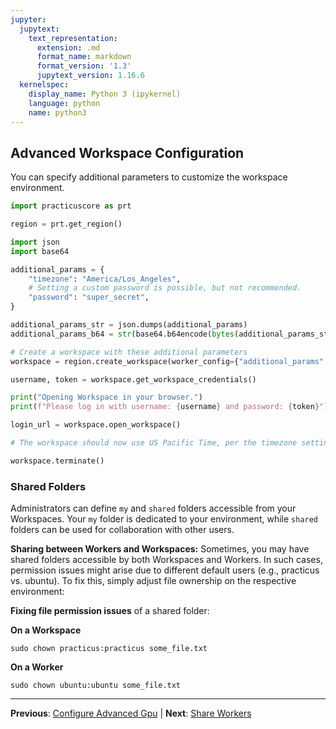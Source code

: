 ```yaml
---
jupyter:
  jupytext:
    text_representation:
      extension: .md
      format_name: markdown
      format_version: '1.3'
      jupytext_version: 1.16.6
  kernelspec:
    display_name: Python 3 (ipykernel)
    language: python
    name: python3
---
```


## Advanced Workspace Configuration

You can specify additional parameters to customize the workspace environment.

```python
import practicuscore as prt

region = prt.get_region()
```

```python
import json
import base64

additional_params = {
    "timezone": "America/Los_Angeles",
    # Setting a custom password is possible, but not recommended.
    "password": "super_secret",
}

additional_params_str = json.dumps(additional_params)
additional_params_b64 = str(base64.b64encode(bytes(additional_params_str, encoding="utf-8")), "utf-8")
```

```python
# Create a workspace with these additional parameters
workspace = region.create_workspace(worker_config={"additional_params": additional_params_b64})
```

```python
username, token = workspace.get_workspace_credentials()

print("Opening Workspace in your browser.")
print(f"Please log in with username: {username} and password: {token}")

login_url = workspace.open_workspace()

# The workspace should now use US Pacific Time, per the timezone setting.
```

```python
workspace.terminate()
```

### Shared Folders

Administrators can define `my` and `shared` folders accessible from your Workspaces. Your `my` folder is dedicated to your environment, while `shared` folders can be used for collaboration with other users.

**Sharing between Workers and Workspaces:** Sometimes, you may have shared folders accessible by both Workspaces and Workers. In such cases, permission issues might arise due to different default users (e.g., practicus vs. ubuntu). To fix this, simply adjust file ownership on the respective environment:

**Fixing file permission issues** of a shared folder:

**On a Workspace**

```
sudo chown practicus:practicus some_file.txt
```

**On a Worker**

```
sudo chown ubuntu:ubuntu some_file.txt
```




---

**Previous**: [Configure Advanced Gpu](configure-advanced-gpu.md) | **Next**: [Share Workers](share-workers.md)
